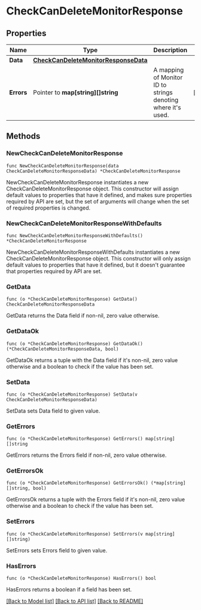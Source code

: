 # CheckCanDeleteMonitorResponse

## Properties

| Name       | Type                                                                          | Description                                                      | Notes      |
| ---------- | ----------------------------------------------------------------------------- | ---------------------------------------------------------------- | ---------- |
| **Data**   | [**CheckCanDeleteMonitorResponseData**](CheckCanDeleteMonitorResponseData.md) |                                                                  |
| **Errors** | Pointer to **map[string][]string**                                            | A mapping of Monitor ID to strings denoting where it&#39;s used. | [optional] |

## Methods

### NewCheckCanDeleteMonitorResponse

`func NewCheckCanDeleteMonitorResponse(data CheckCanDeleteMonitorResponseData) *CheckCanDeleteMonitorResponse`

NewCheckCanDeleteMonitorResponse instantiates a new CheckCanDeleteMonitorResponse object.
This constructor will assign default values to properties that have it defined,
and makes sure properties required by API are set, but the set of arguments
will change when the set of required properties is changed.

### NewCheckCanDeleteMonitorResponseWithDefaults

`func NewCheckCanDeleteMonitorResponseWithDefaults() *CheckCanDeleteMonitorResponse`

NewCheckCanDeleteMonitorResponseWithDefaults instantiates a new CheckCanDeleteMonitorResponse object.
This constructor will only assign default values to properties that have it defined,
but it doesn't guarantee that properties required by API are set.

### GetData

`func (o *CheckCanDeleteMonitorResponse) GetData() CheckCanDeleteMonitorResponseData`

GetData returns the Data field if non-nil, zero value otherwise.

### GetDataOk

`func (o *CheckCanDeleteMonitorResponse) GetDataOk() (*CheckCanDeleteMonitorResponseData, bool)`

GetDataOk returns a tuple with the Data field if it's non-nil, zero value otherwise
and a boolean to check if the value has been set.

### SetData

`func (o *CheckCanDeleteMonitorResponse) SetData(v CheckCanDeleteMonitorResponseData)`

SetData sets Data field to given value.

### GetErrors

`func (o *CheckCanDeleteMonitorResponse) GetErrors() map[string][]string`

GetErrors returns the Errors field if non-nil, zero value otherwise.

### GetErrorsOk

`func (o *CheckCanDeleteMonitorResponse) GetErrorsOk() (*map[string][]string, bool)`

GetErrorsOk returns a tuple with the Errors field if it's non-nil, zero value otherwise
and a boolean to check if the value has been set.

### SetErrors

`func (o *CheckCanDeleteMonitorResponse) SetErrors(v map[string][]string)`

SetErrors sets Errors field to given value.

### HasErrors

`func (o *CheckCanDeleteMonitorResponse) HasErrors() bool`

HasErrors returns a boolean if a field has been set.

[[Back to Model list]](../README.md#documentation-for-models) [[Back to API list]](../README.md#documentation-for-api-endpoints) [[Back to README]](../README.md)
